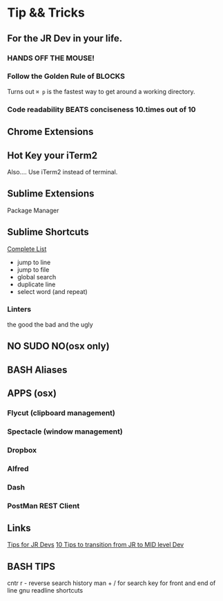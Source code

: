 # Tip && Tricks
## For the JR Dev in your life.



### HANDS OFF THE MOUSE!
### Follow the Golden Rule of BLOCKS

Turns out ```⌘ p``` is the fastest way to get around a working directory.

### Code readability BEATS conciseness 10.times out of 10

## Chrome Extensions

## Hot Key your iTerm2
Also.... Use iTerm2 instead of terminal.

## Sublime Extensions
Package Manager

## Sublime Shortcuts
[Complete List](http://sublime-text-unofficial-documentation.readthedocs.org/en/latest/reference/keyboard_shortcuts_osx.html)
- jump to line
- jump to file
- global search
- duplicate line
- select word (and repeat)

### Linters
the good the bad and the ugly


## NO SUDO NO(osx only)

## BASH Aliases


## APPS (osx)

### Flycut (clipboard management)

### Spectacle (window management)

### Dropbox

### Alfred

### Dash



### PostMan REST Client

## Links
[Tips for JR Devs](https://blog.newrelic.com/2014/04/23/better-junior-developer/)
[10 Tips to transition from JR to MID level Dev](http://www.techrepublic.com/blog/software-engineer/10-tips-to-go-from-a-beginner-to-an-intermediate-developer/)



## BASH TIPS
cntr r - reverse search
history
man + / for search
key for front and end of line
gnu readline shortcuts
